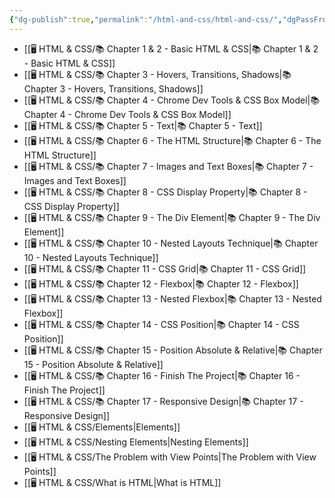 ```yaml
---
{"dg-publish":true,"permalink":"/html-and-css/html-and-css/","dgPassFrontmatter":true,"noteIcon":"1","created":"2023-11-14T21:08:36.575+05:30","updated":"2023-12-12T07:37:31.808+05:30"}
---
```



- [[🖥️ HTML & CSS/📚 Chapter 1 & 2 - Basic HTML & CSS\|📚 Chapter 1 & 2 - Basic HTML & CSS]]
- [[🖥️ HTML & CSS/📚 Chapter 3 - Hovers, Transitions, Shadows\|📚 Chapter 3 - Hovers, Transitions, Shadows]]
- [[🖥️ HTML & CSS/📚 Chapter 4 - Chrome Dev Tools & CSS Box Model\|📚 Chapter 4 - Chrome Dev Tools & CSS Box Model]]
- [[🖥️ HTML & CSS/📚 Chapter 5 - Text\|📚 Chapter 5 - Text]]
- [[🖥️ HTML & CSS/📚 Chapter 6 - The HTML Structure\|📚 Chapter 6 - The HTML Structure]]
- [[🖥️ HTML & CSS/📚 Chapter 7 - Images and Text Boxes\|📚 Chapter 7 - Images and Text Boxes]]
- [[🖥️ HTML & CSS/📚 Chapter 8 - CSS Display Property\|📚 Chapter 8 - CSS Display Property]]
- [[🖥️ HTML & CSS/📚 Chapter 9 - The Div Element\|📚 Chapter 9 - The Div Element]]
- [[🖥️ HTML & CSS/📚 Chapter 10 - Nested Layouts Technique\|📚 Chapter 10 - Nested Layouts Technique]]
- [[🖥️ HTML & CSS/📚 Chapter 11 - CSS Grid\|📚 Chapter 11 - CSS Grid]]
- [[🖥️ HTML & CSS/📚 Chapter 12 - Flexbox\|📚 Chapter 12 - Flexbox]]
- [[🖥️ HTML & CSS/📚 Chapter 13 - Nested Flexbox\|📚 Chapter 13 - Nested Flexbox]]
- [[🖥️ HTML & CSS/📚 Chapter 14 - CSS Position\|📚 Chapter 14 - CSS Position]]
- [[🖥️ HTML & CSS/📚 Chapter 15 - Position Absolute & Relative\|📚 Chapter 15 - Position Absolute & Relative]]
- [[🖥️ HTML & CSS/📚 Chapter 16 - Finish The Project\|📚 Chapter 16 - Finish The Project]]
- [[🖥️ HTML & CSS/📚 Chapter 17 - Responsive Design\|📚 Chapter 17 - Responsive Design]]
- [[🖥️ HTML & CSS/Elements\|Elements]]
- [[🖥️ HTML & CSS/Nesting Elements\|Nesting Elements]]
- [[🖥️ HTML & CSS/The Problem with View Points\|The Problem with View Points]]
- [[🖥️ HTML & CSS/What is HTML\|What is HTML]]

